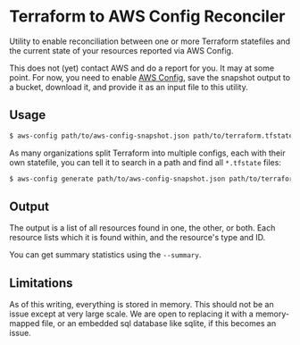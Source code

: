 # Terraform to AWS Config Reconciler

Utility to enable reconciliation between one or more Terraform
statefiles and the current state of your resources reported via AWS Config.

This does not (yet) contact AWS and do a report for you. It may at some point.
For now, you need to enable [AWS Config](https://aws.amazon.com/config/), save
the snapshot output to a bucket, download it, and provide it as an input
file to this utility.

## Usage

```bash
$ aws-config path/to/aws-config-snapshot.json path/to/terraform.tfstate
```

As many organizations split Terraform into multiple configs, each with their own
statefile, you can tell it to search in a path and find all `*.tfstate` files:

```bash
$ aws-config generate path/to/aws-config-snapshot.json path/to/terraform/root --tf-recursive
```

## Output

The output is a list of all resources found in one, the other, or both.
Each resource lists which it is found within, and the resource's type and ID.

You can get summary statistics using the `--summary`.

## Limitations

As of this writing, everything is stored in memory. This should not be an issue except
at very large scale. We are open to replacing it with a memory-mapped file, or an embedded
sql database like sqlite, if this becomes an issue.
